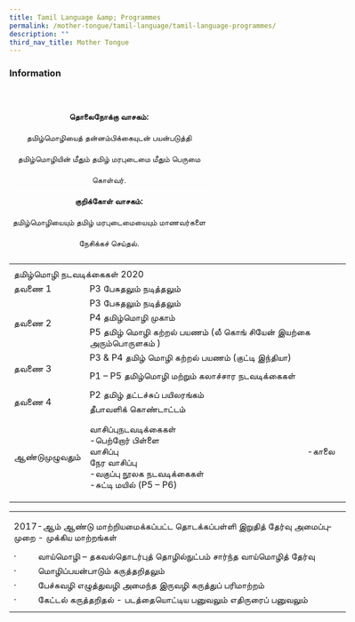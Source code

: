 ```yaml
---
title: Tamil Language &amp; Programmes
permalink: /mother-tongue/tamil-language/tamil-language-programmes/
description: ""
third_nav_title: Mother Tongue
---
```

### **Information**
<br><style type="text/css">
.tg  {border-collapse:collapse;border-spacing:0;}
.tg td{border-color:black;border-style:solid;border-width:1px;font-family:Arial, sans-serif;font-size:14px;
  overflow:hidden;padding:10px 5px;word-break:normal;}
.tg th{border-color:black;border-style:solid;border-width:1px;font-family:Arial, sans-serif;font-size:14px;
  font-weight:normal;overflow:hidden;padding:10px 5px;word-break:normal;}
.tg .tg-8jgo{border-color:#ffffff;text-align:center;vertical-align:top}
.tg .tg-aw21{border-color:#ffffff;font-weight:bold;text-align:center;vertical-align:top}
</style>
<table class="tg">
<thead>
  <tr>
    <th class="tg-aw21">தொலைநோக்கு வாசகம்:</th>
  </tr>
</thead>
<tbody>
  <tr>
    <td class="tg-8jgo">தமிழ்மொழியைத் தன்னம்பிக்கையுடன் பயன்படுத்தி</td>
  </tr>
  <tr>
    <td class="tg-8jgo">தமிழ்மொழியின் மீதும் தமிழ் மரபுடைமை மீதும் பெருமை</td>
  </tr>
  <tr>
    <td class="tg-8jgo">கொள்வர்.</td>
  </tr>
  <tr>
    <td class="tg-aw21">குறிக்கோள் வாசகம்:</td>
  </tr>
  <tr>
    <td class="tg-8jgo">தமிழ்மொழியையும் தமிழ் மரபுடைமையையும் மாணவர்களை</td>
  </tr>
  <tr>
    <td class="tg-8jgo">நேசிக்கச் செய்தல்.</td>
  </tr>
</tbody>
</table>


<table style="border-collapse:
 collapse;width:454pt" width="605" cellspacing="0" cellpadding="0" border="0"><colgroup><col style="mso-width-source:userset;mso-width-alt:6582;width:135pt" width="180"> <col style="mso-width-source:userset;mso-width-alt:15542;width:319pt" width="425"></colgroup><tbody><tr style="mso-height-source:userset;height:3.75pt" height="5"><td style="height:3.75pt;width:135pt" width="180" height="5"><a name="RANGE!F3:G14"></a></td><td style="width:319pt" width="425"></td></tr><tr style="height:15.75pt" height="21"><td style="height:15.75pt" class="xl71" height="21" colspan="2">தமிழ்மொழி நடவடிக்கைகள் 2020</td></tr><tr style="height:15.75pt" height="21"><td style="height:15.75pt" class="xl66" height="21">தவணை 1</td><td style="border-top:none" align="left" class="xl64">P3&nbsp;பேசுதலும் நடித்தலும் &nbsp;</td></tr><tr style="height:15.75pt" height="21"><td style="height:62.25pt;
  width:135pt" width="180" class="xl70" height="83" rowspan="3">தவணை 2</td><td style="border-top:none" align="left" class="xl64">P3&nbsp;பேசுதலும் நடித்தலும்</td></tr><tr style="height:15.75pt" height="21"><td style="height:15.75pt;border-top:none" align="left" class="xl64" height="21">P4&nbsp;தமிழ்மொழி முகாம்</td></tr><tr style="height:30.75pt" height="41"><td style="height:30.75pt;border-top:none;
  width:319pt" width="425" class="xl67" height="41">P5&nbsp;தமிழ் மொழி கற்றல் பயணம் (லீ கொங் சியேன் இயற்கை அரும்பொருளகம் )</td></tr><tr style="mso-height-source:userset;height:19.5pt" height="26"><td style="height:50.25pt;
  width:135pt" width="180" class="xl70" height="67" rowspan="2">தவணை 3</td><td class="xl68">P3 &amp; P4&nbsp;தமிழ் மொழி கற்றல் பயணம் (குட்டி இந்தியா)</td></tr><tr style="height:30.75pt" height="41"><td style="height:30.75pt;
  border-top:none;width:319pt" width="425" align="left" class="xl65" height="41">P1&nbsp;–&nbsp;P5&nbsp;தமிழ்மொழி மற்றும் கலாச்சார நடவடிக்கைகள்</td></tr><tr style="height:15.75pt" height="21"><td style="height:31.5pt;width:135pt" width="180" class="xl70" height="42" rowspan="2">தவணை 4</td><td style="border-top:none" align="left" class="xl64">P2&nbsp;தமிழ் தட்டச்சுப் பயிலரங்கம்</td></tr><tr style="height:15.75pt" height="21"><td style="height:15.75pt;border-top:none" align="left" class="xl64" height="21">தீபாவளிக் கொண்டாட்டம்</td></tr><tr style="mso-height-source:userset;height:109.5pt" height="146"><td style="height:109.5pt" class="xl66" height="146">ஆண்டுமுழுவதும்</td><td style="border-top:none;width:319pt" width="425" class="xl69">வாசிப்புநடவடிக்கைகள்<span style="mso-spacerun:yes">&nbsp;&nbsp;&nbsp;&nbsp;&nbsp;&nbsp;&nbsp;&nbsp;&nbsp;&nbsp;&nbsp;&nbsp;&nbsp;&nbsp;&nbsp;&nbsp;&nbsp;&nbsp;&nbsp;&nbsp;&nbsp;&nbsp;&nbsp;&nbsp;&nbsp;&nbsp;&nbsp;&nbsp;&nbsp;&nbsp;&nbsp;&nbsp;&nbsp;&nbsp;&nbsp;&nbsp;&nbsp;&nbsp;&nbsp;&nbsp;&nbsp;&nbsp;&nbsp;&nbsp;&nbsp;&nbsp;&nbsp;&nbsp;&nbsp;&nbsp;&nbsp;&nbsp;&nbsp;&nbsp;&nbsp;&nbsp;&nbsp;&nbsp;&nbsp;&nbsp;&nbsp;&nbsp;&nbsp;&nbsp;&nbsp;&nbsp;&nbsp;&nbsp;&nbsp;&nbsp;&nbsp;&nbsp;&nbsp;&nbsp; </span>-பெற்றோர் பிள்ளை வாசிப்பு<span style="mso-spacerun:yes">&nbsp;&nbsp;&nbsp;&nbsp;&nbsp;&nbsp;&nbsp;&nbsp;&nbsp;&nbsp;&nbsp;&nbsp;&nbsp;&nbsp;&nbsp;&nbsp;&nbsp;&nbsp;&nbsp;&nbsp;&nbsp;&nbsp;&nbsp;&nbsp;&nbsp;&nbsp;&nbsp;&nbsp;&nbsp;&nbsp;&nbsp;&nbsp;&nbsp;&nbsp;&nbsp;&nbsp;&nbsp;&nbsp;&nbsp;&nbsp;&nbsp;&nbsp;&nbsp;&nbsp;&nbsp;&nbsp;&nbsp;&nbsp;&nbsp;&nbsp;&nbsp;&nbsp;&nbsp;&nbsp;&nbsp;&nbsp;&nbsp;&nbsp;&nbsp;&nbsp;&nbsp;&nbsp;&nbsp;&nbsp;&nbsp;&nbsp;&nbsp;&nbsp;&nbsp;&nbsp;&nbsp;&nbsp;&nbsp;&nbsp;&nbsp;&nbsp;&nbsp;&nbsp; </span>-காலை நேர வாசிப்பு<span style="mso-spacerun:yes">&nbsp;&nbsp;&nbsp;&nbsp;&nbsp;&nbsp;&nbsp;&nbsp;&nbsp;&nbsp;&nbsp;&nbsp;&nbsp;&nbsp;&nbsp;&nbsp;&nbsp;&nbsp;&nbsp;&nbsp;&nbsp;&nbsp;&nbsp;&nbsp;&nbsp;&nbsp;&nbsp;&nbsp;&nbsp;&nbsp;&nbsp;&nbsp;&nbsp;&nbsp;&nbsp;&nbsp;&nbsp;&nbsp;&nbsp;&nbsp;&nbsp;&nbsp;&nbsp;&nbsp;&nbsp;&nbsp;&nbsp;&nbsp;&nbsp;&nbsp;&nbsp;&nbsp;&nbsp;&nbsp;&nbsp;&nbsp;&nbsp;&nbsp;&nbsp;&nbsp;&nbsp;&nbsp;&nbsp;&nbsp;&nbsp;&nbsp;&nbsp;&nbsp;&nbsp;&nbsp;&nbsp;&nbsp;&nbsp;&nbsp;&nbsp;&nbsp;&nbsp;&nbsp; </span>-வகுப்பு நூலக நடவடிக்கைகள்<span style="mso-spacerun:yes">&nbsp;&nbsp;&nbsp;&nbsp;&nbsp;&nbsp;&nbsp;&nbsp;&nbsp;&nbsp;&nbsp;&nbsp;&nbsp;&nbsp;&nbsp;&nbsp;&nbsp;&nbsp;&nbsp;&nbsp;&nbsp;&nbsp;&nbsp;&nbsp;&nbsp;&nbsp;&nbsp;&nbsp;&nbsp;&nbsp;&nbsp;&nbsp;&nbsp;&nbsp;&nbsp;&nbsp;&nbsp;&nbsp;&nbsp;&nbsp;&nbsp;&nbsp;&nbsp;&nbsp;&nbsp;&nbsp;&nbsp;&nbsp;&nbsp;&nbsp;&nbsp;&nbsp;&nbsp;&nbsp;&nbsp;&nbsp;&nbsp;&nbsp;&nbsp;&nbsp; </span>-சுட்டி மயில் (P5&nbsp;–&nbsp;P6)</td></tr><tr style="mso-height-source:userset;height:6.0pt" height="8"><td style="height:6.0pt" height="8"></td><td></td></tr></tbody></table>

<table border="0" cellpadding="0" cellspacing="0" width="605" style="border-collapse:
 collapse;width:454pt"><colgroup><col width="180" style="mso-width-source:userset;mso-width-alt:6582;width:135pt"> <col width="425" style="mso-width-source:userset;mso-width-alt:15542;width:319pt"></colgroup><tbody><tr height="5" style="mso-height-source:userset;height:3.75pt"><td height="5" width="180" style="height:3.75pt;width:135pt"><a name="RANGE!F3:G9"></a></td><td width="425" style="width:319pt"></td></tr><tr height="62" style="mso-height-source:userset;height:46.5pt"><td colspan="2" height="62" class="xl66" width="605" style="height:46.5pt;width:454pt"><span lang="TA" style="outline: 0px;margin-right:0px;padding-bottom:0px;padding-top:
  0px">2017-ஆம் ஆண்டு மாற்றியமைக்கப்பட்ட தொடக்கப்பள்ளி இறுதித் தேர்வு அமைப்புமுறை - முக்கிய மாற்றங்கள்</span></td></tr><tr height="21" style="height:15.75pt;outline: 0px;margin-right:0px;padding-bottom:
  0px;padding-top:0px"><td colspan="2" height="21" class="xl66" width="605" style="height:15.75pt;
  width:454pt;outline: 0px">·&nbsp;&nbsp;&nbsp;&nbsp;&nbsp;&nbsp;&nbsp;&nbsp;&nbsp;வாய்மொழி – தகவல்தொடர்புத் தொழில்நுட்பம் சார்ந்த வாய்மொழித் தேர்வு</td></tr><tr height="21" style="height:15.75pt;outline: 0px;margin-right:0px;padding-bottom:
  0px;padding-top:0px"><td colspan="2" height="21" class="xl66" width="605" style="height:15.75pt;
  width:454pt;outline: 0px">·&nbsp;&nbsp;&nbsp;&nbsp;&nbsp;&nbsp;&nbsp;&nbsp;&nbsp;மொழிப்பயன்பாடும் கருத்தறிதலும்</td></tr><tr height="21" style="height:15.75pt;outline: 0px;margin-right:0px;padding-bottom:
  0px;padding-top:0px"><td colspan="2" height="21" class="xl67" style="height:15.75pt;outline: 0px">·&nbsp;&nbsp;&nbsp;&nbsp;&nbsp;&nbsp;&nbsp;&nbsp;&nbsp;பேச்சுவழி எழுத்துவழி அமைந்த இருவழி கருத்துப் பரிமாற்றம்</td></tr><tr height="21" style="height:15.75pt;outline: 0px;margin-right:0px;padding-bottom:
  0px;padding-top:0px"><td colspan="2" height="21" class="xl67" style="height:15.75pt;outline: 0px">·&nbsp;&nbsp;&nbsp;&nbsp;&nbsp;&nbsp;&nbsp;&nbsp;&nbsp;கேட்டல் கருத்தறிதல் - படத்தையொட்டிய பனுவலும் எதிருரைப் பனுவலும்</td></tr><tr height="8" style="mso-height-source:userset;height:6.0pt"><td height="8" style="height:6.0pt"></td><td></td></tr></tbody></table>